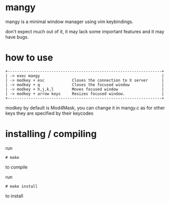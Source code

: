# mangy
mangy is a minimal window manager using vim keybindings.

don't expect much out of it, it may lack some important features and it may have bugs.

# how to use
```
+-------------------------------------------------------------------+
| -> exec mangy                                                     |
| -> modkey + esc            Closes the connection to X server      |
| -> modkey + q              Closes the focused window              |
| -> modkey + h,j,k,l        Moves focused window                   |
| -> modkey + arrow keys     Resizes focused window.                |
+-------------------------------------------------------------------+
```
modkey by default is Mod4Mask, you can change it in mangy.c
as for other keys they are specified by their keycodes

# installing / compiling
run 
```
# make
```
to compile

run 
```
# make install
```
to install
